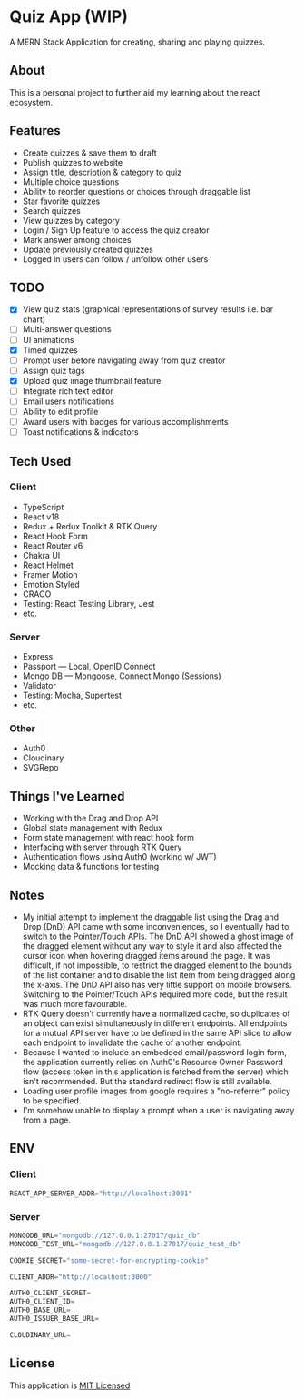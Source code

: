 # Quiz App (WIP)
A MERN Stack Application for creating, sharing and playing quizzes.

## About
This is a personal project to further aid my learning about the react ecosystem.

## Features
- Create quizzes & save them to draft
- Publish quizzes to website
- Assign title, description & category to quiz
- Multiple choice questions
- Ability to reorder questions or choices through draggable list
- Star favorite quizzes
- Search quizzes
- View quizzes by category
- Login / Sign Up feature to access the quiz creator
- Mark answer among choices
- Update previously created quizzes
- Logged in users can follow / unfollow other users

## TODO
- [x] View quiz stats (graphical representations of survey results i.e. bar chart)
- [ ] Multi-answer questions
- [ ] UI animations
- [x] Timed quizzes
- [ ] Prompt user before navigating away from quiz creator
- [ ] Assign quiz tags
- [x] Upload quiz image thumbnail feature
- [ ] Integrate rich text editor
- [ ] Email users notifications
- [ ] Ability to edit profile
- [ ] Award users with badges for various accomplishments
- [ ] Toast notifications & indicators

## Tech Used
### Client
- TypeScript
- React v18
- Redux + Redux Toolkit & RTK Query
- React Hook Form
- React Router v6
- Chakra UI
- React Helmet
- Framer Motion
- Emotion Styled
- CRACO
- Testing: React Testing Library, Jest
- etc.

### Server
- Express
- Passport &mdash; Local, OpenID Connect
- Mongo DB &mdash; Mongoose, Connect Mongo (Sessions)
- Validator
- Testing: Mocha, Supertest
- etc.

### Other
- Auth0
- Cloudinary
- SVGRepo

## Things I've Learned
- Working with the Drag and Drop API
- Global state management with Redux
- Form state management with react hook form
- Interfacing with server through RTK Query
- Authentication flows using Auth0 (working w/ JWT)
- Mocking data & functions for testing

## Notes
- My initial attempt to implement the draggable list using the Drag and Drop (DnD) API came with some inconveniences, so I eventually had to switch to the Pointer/Touch APIs. The DnD API showed a ghost image of the dragged element without any way to style it and also affected the cursor icon when hovering dragged items around the page. It was difficult, if not impossible, to restrict the dragged element to the bounds of the list container and to disable the list item from being dragged along the x-axis. The DnD API also has very little support on mobile browsers. Switching to the Pointer/Touch APIs required more code, but the result was much more favourable.
- RTK Query doesn't currently have a normalized cache, so duplicates of an object can exist simultaneously in different endpoints. All endpoints for a mutual API server have to be defined in the same API slice to allow each endpoint to invalidate the cache of another endpoint.
- Because I wanted to include an embedded email/password login form, the application currently relies on Auth0's Resource Owner Password flow (access token in this application is fetched from the server) which isn't recommended. But the standard redirect flow is still available.
- Loading user profile images from google requires a "no-referrer" policy to be specified.
- I'm somehow unable to display a prompt when a user is navigating away from a page.

## ENV
### Client
```python
REACT_APP_SERVER_ADDR="http://localhost:3001"
```
### Server
```python
MONGODB_URL="mongodb://127.0.0.1:27017/quiz_db"
MONGODB_TEST_URL="mongodb://127.0.0.1:27017/quiz_test_db"

COOKIE_SECRET="some-secret-for-encrypting-cookie"

CLIENT_ADDR="http://localhost:3000"

AUTH0_CLIENT_SECRET=
AUTH0_CLIENT_ID=
AUTH0_BASE_URL=
AUTH0_ISSUER_BASE_URL=

CLOUDINARY_URL=
```

## License
This application is [MIT Licensed](./LICENSE.md)